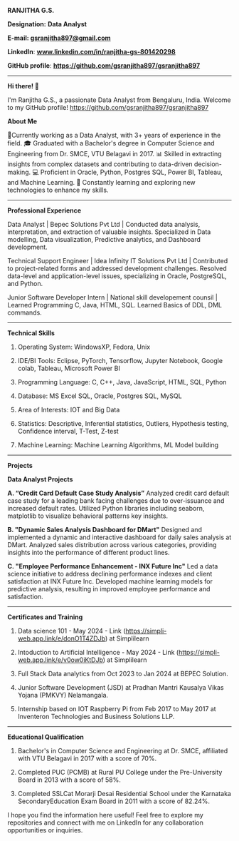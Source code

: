 
********RANJITHA G.S.********


**Designation:** **Data Analyst**

****E-mail:** gsranjitha897@gmail.com**

**LinkedIn**: **www.linkedin.com/in/ranjitha-gs-801420298**

**GitHub profile**: **https://github.com/gsranjitha897/gsranjitha897**

---------------------------------------------------------------------------------------------------------------------------------------------------------------------------------------------------------------------------------------------------------------------------------------------------------------

********Hi there!** 👋******

I'm Ranjitha G.S., a passionate Data Analyst from Bengaluru, India. Welcome to my GitHub profile!
https://github.com/gsranjitha897/gsranjitha897


**About Me**

💼Currently working as a Data Analyst, with 3+ years of experience in the field.
🎓 Graduated with a Bachelor's degree in Computer Science and Engineering from Dr. SMCE, VTU Belagavi in 2017.
📊 Skilled in extracting insights from complex datasets and contributing to data-driven decision-making.
💻 Proficient in Oracle, Python, Postgres SQL, Power BI, Tableau, and Machine Learning.
🌱 Constantly learning and exploring new technologies to enhance my skills.

----------------------------------------------------------------------------------------------------------------------------------------------------------------------------------------------------------------
**Professional Experience**

Data Analyst | Bepec Solutions Pvt Ltd |
Conducted data analysis, interpretation, and extraction of valuable insights.
Specialized in Data modelling, Data visualization, Predictive analytics, and Dashboard development.

Technical Support Engineer | Idea Infinity IT Solutions Pvt Ltd |
Contributed to project-related forms and addressed development challenges.
Resolved data-level and application-level issues, specializing in Oracle, PostgreSQL, and Python.

Junior Software Developer Intern | National skill developement counsil |
Learned Programming C, Java, HTML, SQL.
Learned Basics of  DDL, DML commands.

-----------------------------------------------------------------------------------------------------------------------------------------------------------------------------------------------------------------------------------------
**Technical Skills**

1. Operating System:       WindowsXP, Fedora, Unix

2. IDE/BI Tools:           Eclipse, PyTorch, Tensorflow, Jupyter Notebook, Google colab, Tableau, Microsoft Power BI

3. Programming Language:   C, C++, Java, JavaScript, HTML, SQL, Python

4. Database:               MS Excel SQL, Oracle, Postgres SQL, MySQL

5. Area of Interests:      IOT and Big Data

6. Statistics:             Descriptive, Inferential statistics, Outliers, Hypothesis testing, Confidence interval, T-Test, Z-test

7. Machine Learning:       Machine Learning Algorithms, ML Model building
----------------------------------------------------------------------------------------------------------------------------------------------------------------------------------------------------
**Projects**

**Data Analyst Projects**

**A. “Credit Card Default Case Study Analysis”**
Analyzed credit card default case study for a leading bank facing challenges due to over-issuance and increased default rates.
Utilized Python libraries including seaborn, matplotlib to visualize behavioral patterns key insights.

**B. "Dynamic Sales Analysis Dashboard for DMart"**
Designed and implemented a dynamic and interactive dashboard for daily sales analysis at DMart.
Analyzed sales distribution across various categories, providing insights into the performance of different product lines.

**C. "Employee Performance Enhancement - INX Future Inc"**
Led a data science initiative to address declining performance indexes and client satisfaction at INX Future Inc.
Developed machine learning models for predictive analysis, resulting in improved employee performance and satisfaction.

-----------------------------------------------------------------------------------------------------------------------------------------------------------------------------------------
****Certificates and Training****

1. Data science 101 - May 2024 - Link (https://simpli-web.app.link/e/donO1T4ZDJb) at Simplilearn
   
2. Intoduction to Artificial Intelligence - May 2024 - Link (https://simpli-web.app.link/e/v0ow0iKtDJb) at Simplilearn

3. Full Stack Data analytics from Oct 2023 to Jan 2024 at BEPEC Solution.

4. Junior Software Development (JSD) at Pradhan Mantri Kausalya Vikas Yojana (PMKVY) Nelamangala.

5. Internship based on IOT Raspberry Pi from Feb 2017 to May 2017 at Inventeron Technologies and Business Solutions LLP.



--------------------------------------------------------------------------------------------------------------------------------------------------------------------------
**Educational Qualification**

1. Bachelor's in Computer Science and Engineering at Dr. SMCE, affiliated with VTU Belagavi in 2017 with a score of 70%.
 
2. Completed PUC (PCMB) at Rural PU College under the Pre-University Board in 2013 with a score of 58%.

3. Completed SSLCat Morarji Desai Residential School under the Karnataka SecondaryEducation Exam Board in 2011 with a score of 82.24%.

   

I hope you find the information here useful! Feel free to explore my repositories and connect with me on LinkedIn for any collaboration opportunities or inquiries.


<!---
gsranjitha897/gsranjitha897 is a ✨ special ✨ repository because its `README.md` (this file) appears on your GitHub profile.
You can click the Preview link to take a look at your changes.
--->
